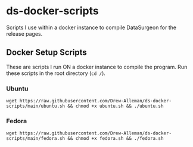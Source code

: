 # ds-docker-scripts
Scripts I use within a docker instance to compile DataSurgeon for the release pages.

## Docker Setup Scripts
These are scripts I run ON a docker instance to compile the program. Run these scripts in the root directory (```cd /```).

### Ubuntu
```
wget https://raw.githubusercontent.com/Drew-Alleman/ds-docker-scripts/main/ubuntu.sh && chmod +x ubuntu.sh && ./ubuntu.sh
```
### Fedora 
```
wget https://raw.githubusercontent.com/Drew-Alleman/ds-docker-scripts/main/fedora.sh && chmod +x fedora.sh && ./fedora.sh
```

